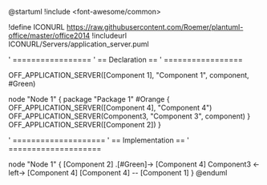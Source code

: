 @startuml
!include <font-awesome/common>

!define ICONURL https://raw.githubusercontent.com/Roemer/plantuml-office/master/office2014
!includeurl ICONURL/Servers/application_server.puml

' =================
' == Declaration ==
' =================

OFF_APPLICATION_SERVER([Component 1], "Component 1", component, #Green)

node "Node 1" {
    package "Package 1" #Orange {
        OFF_APPLICATION_SERVER([Component 4], "Component 4")
        OFF_APPLICATION_SERVER(Component3, "Component 3", component)
    }
    OFF_APPLICATION_SERVER([Component 2])
}



' ====================
' == Implementation ==
' ====================


node "Node 1" {
    [Component 2] .[#Green]-> [Component 4]
    Component3 <-left-> [Component 4]
    [Component 4] -- [Component 1]
}
@enduml
